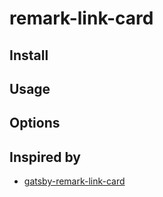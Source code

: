# remark-link-card

## Install

## Usage

## Options

## Inspired by

* [gatsby-remark-link-card](https://github.com/JaeYeopHan/gatsby-remark-link-card)
